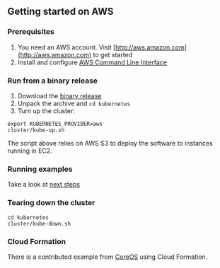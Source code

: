 ## Getting started on AWS

### Prerequisites

1. You need an AWS account. Visit [http://aws.amazon.com](http://aws.amazon.com) to get started
2. Install and configure [AWS Command Line Interface](http://aws.amazon.com/cli)

### Run from a binary release

1. Download the [binary release](https://github.com/GoogleCloudPlatform/kubernetes/blob/master/docs/getting-started-guides/binary_release.md)
2. Unpack the archive and ```cd kubernetes```
3. Turn up the cluster:
```
export KUBERNETES_PROVIDER=aws
cluster/kube-up.sh
```

The script above relies on AWS S3 to deploy the software to instances running in EC2.

### Running examples

Take a look at [next steps](https://github.com/GoogleCloudPlatform/kubernetes#where-to-go-next)

### Tearing down the cluster
```
cd kubernetes
cluster/kube-down.sh
```

### Cloud Formation
There is a contributed example from [CoreOS](http://www.coreos.com) using Cloud Formation.
